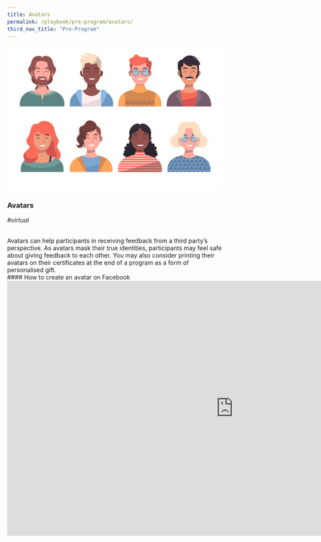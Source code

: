 ```yaml
---
title: Avatars
permalink: /playbook/pre-program/avatars/
third_nav_title: "Pre-Program"
---
```

![Avatars](/images/avatars.jpg)

### Avatars
*#virtual*

<br>
Avatars can help participants in receiving feedback from a third party’s perspective. As avatars mask their true identities, participants may feel safe about giving feedback to each other. You may also consider printing their avatars on their certificates at the end of a program as a form of personalised gift.

<br>
#### How to create an avatar on Facebook 

<br>
<iframe width="1053" height="594" src="https://www.youtube.com/embed/5PsKsj2fgMg" frameborder="0" allow="accelerometer; autoplay; encrypted-media; gyroscope; picture-in-picture" allowfullscreen></iframe>
